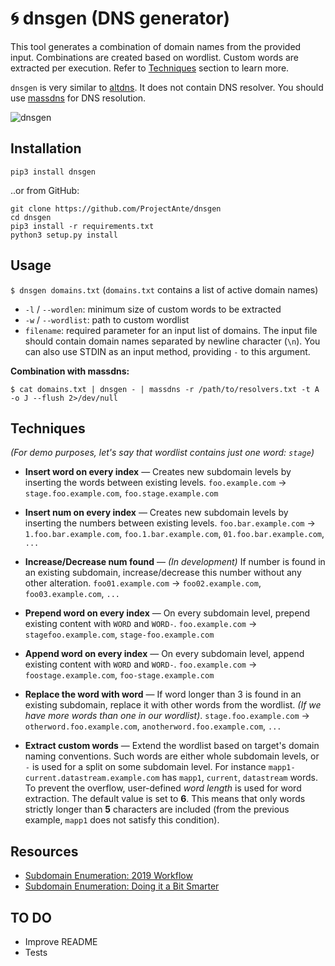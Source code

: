 # :cyclone: dnsgen (DNS generator)

This tool generates a combination of domain names from the provided input. Combinations are created based on wordlist. Custom words are extracted per execution. Refer to [Techniques](#techniques) section to learn more.

`dnsgen` is very similar to [altdns](https://github.com/infosec-au/altdns). It does not contain DNS resolver. You should use [massdns](https://github.com/blechschmidt/massdns) for DNS resolution.

![dnsgen](https://0xpatrik.com/content/images/2019/09/dnsgen-1.png)

## Installation

```pip3 install dnsgen```

..or from GitHub:

```
git clone https://github.com/ProjectAnte/dnsgen
cd dnsgen
pip3 install -r requirements.txt
python3 setup.py install
```

## Usage

```$ dnsgen domains.txt``` (`domains.txt` contains a list of active domain names)

* `-l` / `--wordlen`: minimum size of custom words to be extracted
* `-w` / `--wordlist`: path to custom wordlist
* `filename`: required parameter for an input list of domains. The input file should contain domain names separated by newline character (`\n`). You can also use STDIN as an input method, providing `-` to this argument.

**Combination with massdns:**

`$ cat domains.txt | dnsgen - | massdns -r /path/to/resolvers.txt -t A -o J --flush 2>/dev/null`

## Techniques

*(For demo purposes, let's say that wordlist contains just one word: `stage`)*

* **Insert word on every index** — Creates new subdomain levels by inserting the words between existing levels. `foo.example.com` -> `stage.foo.example.com`, `foo.stage.example.com`

* **Insert num on every index** — Creates new subdomain levels by inserting the numbers between existing levels. `foo.bar.example.com` -> `1.foo.bar.example.com`, `foo.1.bar.example.com`, `01.foo.bar.example.com`, `...`

* **Increase/Decrease num found** — *(In development)* If number is found in an existing subdomain, increase/decrease this number without any other alteration. `foo01.example.com` -> `foo02.example.com`, `foo03.example.com`, `...`

* **Prepend word on every index** — On every subdomain level, prepend existing content with `WORD` and `WORD-`. `foo.example.com` -> `stagefoo.example.com`, `stage-foo.example.com`

* **Append word on every index** — On every subdomain level, append existing content with `WORD` and `WORD-`. `foo.example.com` -> `foostage.example.com`, `foo-stage.example.com`

* **Replace the word with word** — If word longer than 3 is found in an existing subdomain, replace it with other words from the wordlist. *(If we have more words than one in our wordlist)*. `stage.foo.example.com` -> `otherword.foo.example.com`, `anotherword.foo.example.com`, `...`

* **Extract custom words** — Extend the wordlist based on target's domain naming conventions. Such words are either whole subdomain levels, or `-` is used for a split on some subdomain level. For instance `mapp1-current.datastream.example.com` has `mapp1`, `current`, `datastream` words. To prevent the overflow, user-defined *word length* is used for word extraction. The default value is set to **6**. This means that only words strictly longer than **5** characters are included (from the previous example, `mapp1` does not satisfy this condition). 

## Resources

- [Subdomain Enumeration: 2019 Workflow](https://0xpatrik.com/subdomain-enumeration-2019/)
- [Subdomain Enumeration: Doing it a Bit Smarter](https://0xpatrik.com/subdomain-enumeration-smarter/)

## TO DO

- Improve README
- Tests